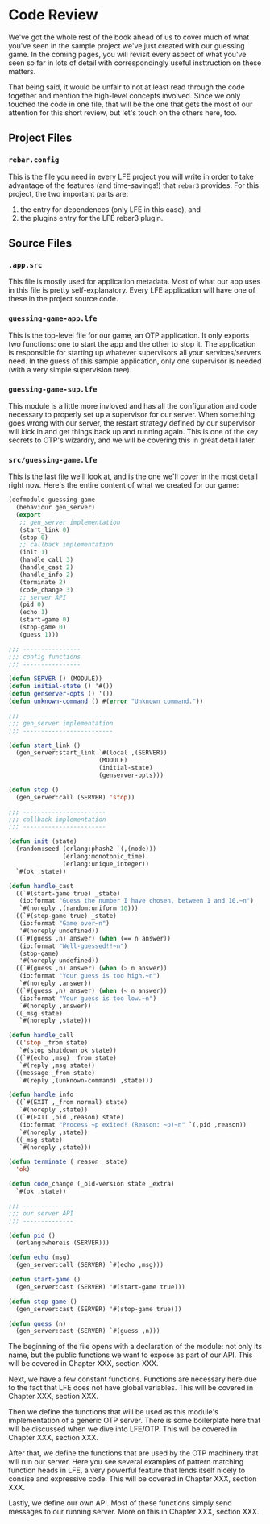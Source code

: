 # Code Review

We've got the whole rest of the book ahead of us to cover much of what you've seen in the sample project we've just created with our guessing game. In the coming pages, you will revisit every aspect of what you've seen so far in lots of detail with correspondingly useful insttruction on these matters.

That being said, it would be unfair to not at least read through the code together and mention the high-level concepts involved. Since we only touched the code in one file, that will be the one that gets the most of our attention for this short review, but let's touch on the others here, too.

## Project Files

### `rebar.config`

This is the file you need in every LFE project you will write in order to take advantage of the features (and time-savings!) that `rebar3` provides. For this project, the two important parts are:

1. the entry for dependences (only LFE in this case), and
1. the plugins entry for the LFE rebar3 plugin.

## Source Files

### `.app.src`

This file is mostly used for application metadata. Most of what our app uses in this file is pretty self-explanatory. Every LFE application will have one of these in the project source code.

### `guessing-game-app.lfe`

This is the top-level file for our game, an OTP application. It only exports two functions: one to start the app and the other to stop it. The application is responsible for starting up whatever supervisors all your services/servers need. In the guess of this sample application, only one supervisor is needed (with a very simple supervision tree).

### `guessing-game-sup.lfe`

This module is a little more invloved and has all the configuration and code necessary to properly set up a supervisor for our server. When something goes wrong with our server, the restart strategy defined by our supervisor will kick in and get things back up and running again. This is one of the key secrets to OTP's wizardry, and we will be covering this in great detail later.

### `src/guessing-game.lfe`

This is the last file we'll look at, and is the one we'll cover in the most detail right now. Here's the entire content of what we created for our game:

```lisp
(defmodule guessing-game
  (behaviour gen_server)
  (export
   ;; gen_server implementation
   (start_link 0)
   (stop 0)
   ;; callback implementation
   (init 1)
   (handle_call 3)
   (handle_cast 2)
   (handle_info 2)
   (terminate 2)
   (code_change 3)
   ;; server API
   (pid 0)
   (echo 1)
   (start-game 0)
   (stop-game 0)
   (guess 1)))

;;; ----------------
;;; config functions
;;; ----------------

(defun SERVER () (MODULE))
(defun initial-state () '#())
(defun genserver-opts () '())
(defun unknown-command () #(error "Unknown command."))

;;; -------------------------
;;; gen_server implementation
;;; -------------------------

(defun start_link ()
  (gen_server:start_link `#(local ,(SERVER))
                         (MODULE)
                         (initial-state)
                         (genserver-opts)))

(defun stop ()
  (gen_server:call (SERVER) 'stop))

;;; -----------------------
;;; callback implementation
;;; -----------------------

(defun init (state)
  (random:seed (erlang:phash2 `(,(node)))
               (erlang:monotonic_time)
               (erlang:unique_integer))
  `#(ok ,state))

(defun handle_cast
  ((`#(start-game true) _state)
   (io:format "Guess the number I have chosen, between 1 and 10.~n")
   `#(noreply ,(random:uniform 10)))
  ((`#(stop-game true) _state)
   (io:format "Game over~n")
   '#(noreply undefined))
  ((`#(guess ,n) answer) (when (== n answer))
   (io:format "Well-guessed!!~n")
   (stop-game)
   '#(noreply undefined))
  ((`#(guess ,n) answer) (when (> n answer))
   (io:format "Your guess is too high.~n")
   `#(noreply ,answer))
  ((`#(guess ,n) answer) (when (< n answer))
   (io:format "Your guess is too low.~n")
   `#(noreply ,answer))
  ((_msg state)
   `#(noreply ,state)))

(defun handle_call
  (('stop _from state)
   `#(stop shutdown ok state))
  ((`#(echo ,msg) _from state)
   `#(reply ,msg state))
  ((message _from state)
   `#(reply ,(unknown-command) ,state)))

(defun handle_info
  ((`#(EXIT ,_from normal) state)
   `#(noreply ,state))
  ((`#(EXIT ,pid ,reason) state)
   (io:format "Process ~p exited! (Reason: ~p)~n" `(,pid ,reason))
   `#(noreply ,state))
  ((_msg state)
   `#(noreply ,state)))

(defun terminate (_reason _state)
  'ok)

(defun code_change (_old-version state _extra)
  `#(ok ,state))

;;; --------------
;;; our server API
;;; --------------

(defun pid ()
  (erlang:whereis (SERVER)))

(defun echo (msg)
  (gen_server:call (SERVER) `#(echo ,msg)))

(defun start-game ()
  (gen_server:cast (SERVER) '#(start-game true)))

(defun stop-game ()
  (gen_server:cast (SERVER) '#(stop-game true)))

(defun guess (n)
  (gen_server:cast (SERVER) `#(guess ,n)))
```

The beginning of the file opens with a declaration of the module: not only its name, but the public functions we want to expose as part of our API. This will be covered in Chapter XXX, section XXX.

Next, we have a few constant functions. Functions are necessary here due to the fact that LFE does not have global variables. This will be covered in Chapter XXX, section XXX.

Then we define the functions that will be used as this module's implementation of a generic OTP server. There is some boilerplate here that will be discussed when we dive into LFE/OTP. This will be covered in Chapter XXX, section XXX.

After that, we define the functions that are used by the OTP machinery that will run our server. Here you see several examples of pattern matching function heads in LFE, a very powerful feature that lends itself nicely to consise and expressive code. This will be covered in Chapter XXX, section XXX.

Lastly, we define our own API. Most of these functions simply send messages to our running server. More on this in Chapter XXX, section XXX.
